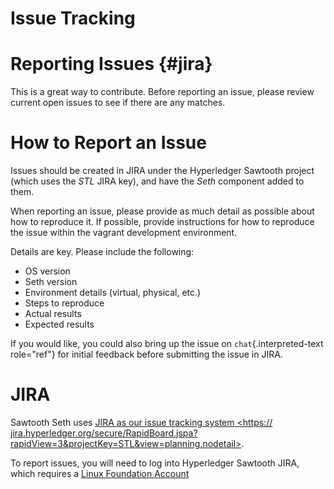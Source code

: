 # Issue Tracking

# Reporting Issues {#jira}

This is a great way to contribute. Before reporting an issue, please
review current open issues to see if there are any matches.

# How to Report an Issue

Issues should be created in JIRA under the Hyperledger Sawtooth project
(which uses the *STL* JIRA key), and have the *Seth* component added to
them.

When reporting an issue, please provide as much detail as possible about
how to reproduce it. If possible, provide instructions for how to
reproduce the issue within the vagrant development environment.

Details are key. Please include the following:

-   OS version
-   Seth version
-   Environment details (virtual, physical, etc.)
-   Steps to reproduce
-   Actual results
-   Expected results

If you would like, you could also bring up the issue on
`chat`{.interpreted-text role="ref"} for initial feedback before
submitting the issue in JIRA.

# JIRA

Sawtooth Seth uses [JIRA as our issue tracking system \<https://
jira.hyperledger.org/secure/RapidBoard.jspa?rapidView=3&projectKey=STL&view=planning.nodetail>]().

To report issues, you will need to log into Hyperledger Sawtooth JIRA,
which requires a [Linux Foundation
Account](https://identity.linuxfoundation.org/)

